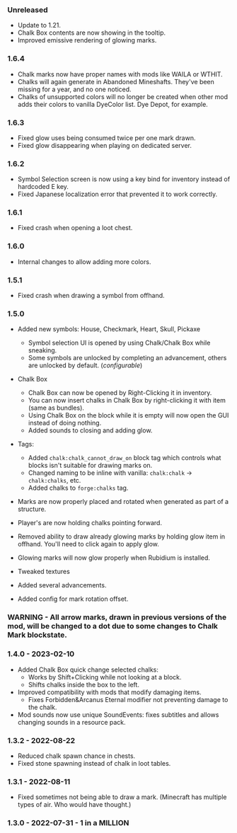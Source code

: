 ### Unreleased
- Update to 1.21. 
- Chalk Box contents are now showing in the tooltip.
- Improved emissive rendering of glowing marks. 

### 1.6.4
- Chalk marks now have proper names with mods like WAILA or WTHIT.
- Chalks will again generate in Abandoned Mineshafts. They've been missing for a year, and no one noticed.
- Chalks of unsupported colors will no longer be created when other mod adds their colors to vanilla DyeColor list. Dye Depot, for example.

### 1.6.3
- Fixed glow uses being consumed twice per one mark drawn.
- Fixed glow disappearing when playing on dedicated server. 

### 1.6.2
- Symbol Selection screen is now using a key bind for inventory instead of hardcoded E key.
- Fixed Japanese localization error that prevented it to work correctly.

### 1.6.1
- Fixed crash when opening a loot chest. 

### 1.6.0
- Internal changes to allow adding more colors.

### 1.5.1
- Fixed crash when drawing a symbol from offhand. 

### 1.5.0
- Added new symbols: House, Checkmark, Heart, Skull, Pickaxe
  - Symbol selection UI is opened by using Chalk/Chalk Box while sneaking. 
  - Some symbols are unlocked by completing an advancement, others are unlocked by default. (_configurable_)

- Chalk Box
  - Chalk Box can now be opened by Right-Clicking it in inventory.
  - You can now insert chalks in Chalk Box by right-clicking it with item (same as bundles).
  - Using Chalk Box on the block while it is empty will now open the GUI instead of doing nothing.
  - Added sounds to closing and adding glow.

- Tags:
  - Added `chalk:chalk_cannot_draw_on` block tag which controls what blocks isn't suitable for drawing marks on.
  - Changed naming to be inline with vanilla: `chalk:chalk` -> `chalk:chalks`, etc.
  - Added chalks to `forge:chalks` tag.

- Marks are now properly placed and rotated when generated as part of a structure.
- Player's are now holding chalks pointing forward.
- Removed ability to draw already glowing marks by holding glow item in offhand. You'll need to click again to apply glow. 
- Glowing marks will now glow properly when Rubidium is installed.

- Tweaked textures
- Added several advancements.
- Added config for mark rotation offset.

### WARNING - All arrow marks, drawn in previous versions of the mod, will be changed to a dot due to some changes to Chalk Mark blockstate. 

### 1.4.0 - 2023-02-10

- Added Chalk Box quick change selected chalks: 
  - Works by Shift+Clicking while not looking at a block.
  - Shifts chalks inside the box to the left.
- Improved compatibility with mods that modify damaging items.
  - Fixes Forbidden&Arcanus Eternal modifier not preventing damage to the chalk.
- Mod sounds now use unique SoundEvents: fixes subtitles and allows changing sounds in a resource pack.

### 1.3.2 - 2022-08-22

- Reduced chalk spawn chance in chests.
- Fixed stone spawning instead of chalk in loot tables.

### 1.3.1 - 2022-08-11

- Fixed sometimes not being able to draw a mark. (Minecraft has multiple types of air. Who would have thought.)

### 1.3.0 - 2022-07-31 - 1 in a MILLION